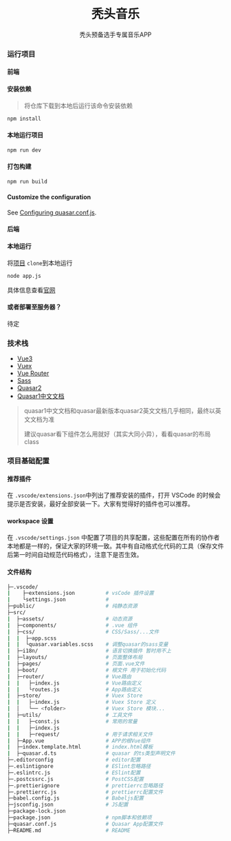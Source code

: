 <h1 align="center" >秃头音乐</h1>

<p align="center" >秃头预备选手专属音乐APP</p>

### 运行项目

#### 前端

#### 安装依赖

> 将仓库下载到本地后运行该命令安装依赖

```bash
npm install
```

#### 本地运行项目
```bash
npm run dev
```

#### 打包构建
```bash
npm run build
```

#### Customize the configuration
See [Configuring quasar.conf.js](https://quasar.dev/quasar-cli/quasar-conf-js).

#### 后端

#### 本地运行

将[项目](https://github.com/Binaryify/NeteaseCloudMusicApi) `clone`到本地运行

```bash	
node app.js
```

具体信息查看[官网](https://neteasecloudmusicapi.vercel.app/#/)

#### 或者部署至服务器？

待定

### 技术栈

- [Vue3](https://v3.cn.vuejs.org/guide/introduction.html)
- [Vuex](https://next.vuex.vuejs.org/zh/index.html)
- [Vue Router](https://next.router.vuejs.org/zh/index.html)
- [Sass](https://www.sass.hk/guide/)
- [Quasar2](https://quasar.dev/vue-components/ajax-bar)
- [Quasar1中文文档](http://www.quasarchs.com/)

> quasar1中文文档和quasar最新版本quasar2英文文档几乎相同，最终以英文文档为准
>
> 建议quasar看下组件怎么用就好（其实大同小异），看看quasar的布局class
>



### 项目基础配置

#### 推荐插件

在 `.vscode/extensions.json`中列出了推荐安装的插件，打开 VSCode 的时候会提示是否安装，最好全部安装一下。大家有觉得好的插件也可以推荐。

#### workspace 设置

在 `.vscode/settings.json` 中配置了项目的共享配置，这些配置在所有的协作者本地都是一样的，保证大家的环境一致。其中有自动格式化代码的工具（保存文件后第一时间自动规范代码格式），注意下是否生效。

#### 文件结构

```bash
├─.vscode/
|    ├─extensions.json          # vsCode 插件设置
|    └settings.json             #
├─public/                       # 纯静态资源
├─src/
|  ├─assets/                    # 动态资源
|  ├─components/                # .vue 组件
|  ├─css/                       # CSS/Sass/...文件
|  |  ├─app.scss
|  |  └quasar.variables.scss    # 调整quasar的sass变量
|  ├─i18n/                      # 语言切换插件 暂时用不上
|  ├─layouts/                   # 页面整体布局
|  ├─pages/                     # 页面.vue文件
|  ├─boot/                      # 根文件 用于初始化代码
|  ├─router/                    # Vue路由
|  |   ├─index.js               # Vue路由定义
|  |   └routes.js               # App路由定义
|  ├─store/                     # Vuex Store
|  |   ├─index.js               # Vuex Store 定义
|  │   └── <folder>             # Vuex Store 模块...
|  ├─utils/                     # 工具文件
|  |   ├─const.js               # 常用的常量
|  |   ├─index.js
|  |   ├─request/               # 用于请求相关文件
|  ├─App.vue                    # APP的根Vue组件
|  ├─index.template.html        # index.html模板
|  ├─quasar.d.ts                # quasar 的ts类型声明文件
├─.editorconfig                 # editor配置
├─.eslintignore                 # ESlint忽略路径
├─.eslintrc.js                  # ESlint配置
├─.postcssrc.js                 # PostCSS配置
├─.prettierignore               # prettierrc忽略路径
├─.prettierrc.js                # prettierrc配置文件
├─babel.config.js               # Babeljs配置
├─jsconfig.json                 # JS配置
├─package-lock.json
├─package.json                  # npm脚本和依赖项
├─quasar.conf.js                # Quasar App配置文件
├─README.md                     # README
```

